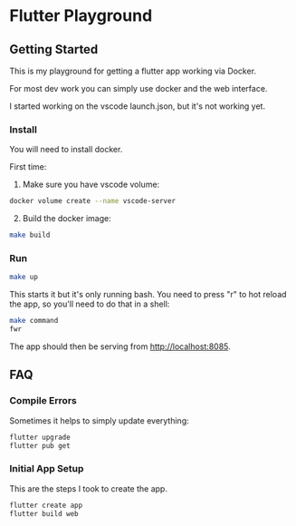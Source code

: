 # Flutter Playground 

## Getting Started

This is my playground for getting a flutter app working via Docker.

For most dev work you can simply use docker and the web interface.

I started working on the vscode launch.json, but it's not working yet.

### Install

You will need to install docker.

First time:

1. Make sure you have vscode volume:

```bash
docker volume create --name vscode-server
```

2. Build the docker image:

```bash
make build
```

### Run

```bash
make up
```

This starts it but it's only running bash. You need to press "r" to hot reload the app, so you'll need to do that in a shell:

```bash
make command
fwr
```

The app should then be serving from [http://localhost:8085](http://localhost:8085).

## FAQ 

### Compile Errors

Sometimes it helps to simply update everything:

```bash
flutter upgrade
flutter pub get
```

### Initial App Setup

This are the steps I took to create the app.

```bash
flutter create app
flutter build web
```

